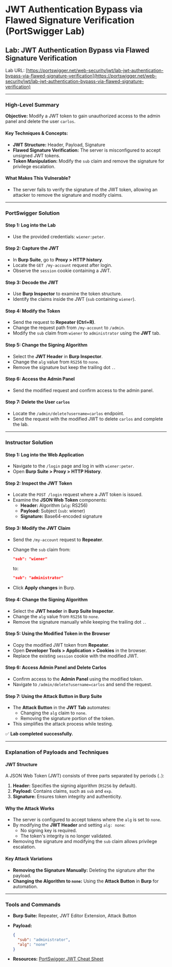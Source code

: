 # JWT Authentication Bypass via Flawed Signature Verification (PortSwigger Lab)

## &#x20;Lab: JWT Authentication Bypass via Flawed Signature Verification

Lab URL: [https://portswigger.net/web-security/jwt/lab-jwt-authentication-bypass-via-flawed-signature-verification](https://portswigger.net/web-security/jwt/lab-jwt-authentication-bypass-via-flawed-signature-verification)

***

### High-Level Summary

**Objective:** Modify a JWT token to gain unauthorized access to the admin panel and delete the user `carlos`.

#### **Key Techniques & Concepts:**

* **JWT Structure:** Header, Payload, Signature
* **Flawed Signature Verification:** The server is misconfigured to accept unsigned JWT tokens.
* **Token Manipulation:** Modify the `sub` claim and remove the signature for privilege escalation.

#### **What Makes This Vulnerable?**

* The server fails to verify the signature of the JWT token, allowing an attacker to remove the signature and modify claims.

***

### **PortSwigger Solution**

#### **Step 1: Log into the Lab**

* Use the provided credentials: `wiener:peter`.

#### **Step 2: Capture the JWT**

* In **Burp Suite**, go to **Proxy > HTTP history**.
* Locate the `GET /my-account` request after login.
* Observe the `session` cookie containing a JWT.

#### **Step 3: Decode the JWT**

* Use **Burp Inspector** to examine the token structure.
* Identify the claims inside the JWT (`sub` containing `wiener`).

#### **Step 4: Modify the Token**

* Send the request to **Repeater (Ctrl+R)**.
* Change the request path from `/my-account` to `/admin`.
* Modify the `sub` claim from `wiener` to `administrator` using the **JWT** tab.

#### **Step 5: Change the Signing Algorithm**

* Select the **JWT Header** in **Burp Inspector**.
* Change the `alg` value from `RS256` to `none`.
* Remove the signature but keep the trailing dot `.`.

#### **Step 6: Access the Admin Panel**

* Send the modified request and confirm access to the admin panel.

#### **Step 7: Delete the User `carlos`**

* Locate the `/admin/delete?username=carlos` endpoint.
* Send the request with the modified JWT to delete `carlos` and complete the lab.

***

### **Instructor Solution**

#### **Step 1: Log into the Web Application**

* Navigate to the `/login` page and log in with `wiener:peter`.
* Open **Burp Suite > Proxy > HTTP History**.

#### **Step 2: Inspect the JWT Token**

* Locate the `POST /login` request where a JWT token is issued.
* Examine the **JSON Web Token** components:
  * **Header:** Algorithm (`alg`: RS256)
  * **Payload:** Subject (`sub`: wiener)
  * **Signature:** Base64-encoded signature

#### **Step 3: Modify the JWT Claim**

* Send the `/my-account` request to **Repeater**.
*   Change the `sub` claim from:

    ```json
    "sub": "wiener"
    ```

    to:

    ```json
    "sub": "administrator"
    ```
* Click **Apply changes** in Burp.

#### **Step 4: Change the Signing Algorithm**

* Select the **JWT header** in **Burp Suite Inspector**.
* Change the `alg` value from `RS256` to `none`.
* Remove the signature manually while keeping the trailing dot `.`.

#### **Step 5: Using the Modified Token in the Browser**

* Copy the modified JWT token from **Repeater**.
* Open **Developer Tools > Application > Cookies** in the browser.
* Replace the existing `session` cookie with the modified JWT.

#### **Step 6: Access Admin Panel and Delete Carlos**

* Confirm access to the **Admin Panel** using the modified token.
* Navigate to `/admin/delete?username=carlos` and send the request.

#### **Step 7: Using the Attack Button in Burp Suite**

* The **Attack Button** in the **JWT Tab** automates:
  * Changing the `alg` claim to `none`.
  * Removing the signature portion of the token.
* This simplifies the attack process while testing.

✅ **Lab completed successfully.**

***

### **Explanation of Payloads and Techniques**

#### **JWT Structure**

A JSON Web Token (JWT) consists of three parts separated by periods (`.`):

1. **Header:** Specifies the signing algorithm (`RS256` by default).
2. **Payload:** Contains claims, such as `sub` and `exp`.
3. **Signature:** Ensures token integrity and authenticity.

#### **Why the Attack Works**

* The server is configured to accept tokens where the `alg` is set to `none`.
* By modifying the **JWT Header** and setting `alg: none`:
  * No signing key is required.
  * The token's integrity is no longer validated.
* Removing the signature and modifying the `sub` claim allows privilege escalation.

#### **Key Attack Variations**

* **Removing the Signature Manually:** Deleting the signature after the payload.
* **Changing the Algorithm to `none`:** Using the **Attack Button** in **Burp** for automation.

***

### **Tools and Commands**

* **Burp Suite:** Repeater, JWT Editor Extension, Attack Button
*   **Payload:**

    ```json
    {
      "sub": "administrator",
      "alg": "none"
    }
    ```
* **Resources:** [PortSwigger JWT Cheat Sheet](https://portswigger.net/web-security/jwt)

